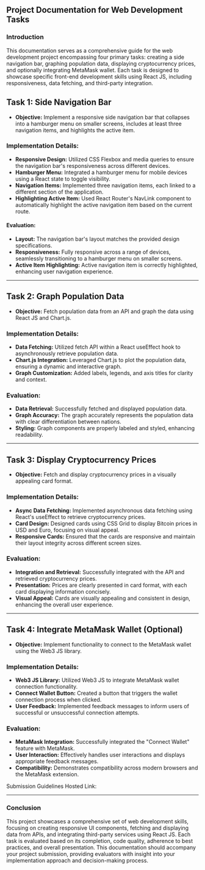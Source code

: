 ## Project Documentation for Web Development Tasks
 ### Introduction
This documentation serves as a comprehensive guide for the web development project encompassing four primary tasks: creating a side navigation bar, graphing population data, displaying cryptocurrency prices, and optionally integrating MetaMask wallet. Each task is designed to showcase specific front-end development skills using React JS, including responsiveness, data fetching, and third-party integration.

## Task 1: Side Navigation Bar
- **Objective:** Implement a responsive side navigation bar that collapses into a hamburger menu on smaller screens, includes at least three navigation items, and highlights the active item.

### Implementation Details:

- **Responsive Design:** Utilized CSS Flexbox and media queries to ensure the navigation bar's responsiveness across different devices.
- **Hamburger Menu:** Integrated a hamburger menu for mobile devices using a React state to toggle visibility.
- **Navigation Items:** Implemented three navigation items, each linked to a different section of the application.
- **Highlighting Active Item:** Used React Router's NavLink component to automatically highlight the active navigation item based on the current route.

#### Evaluation:
- **Layout:** The navigation bar's layout matches the provided design specifications.
- **Responsiveness:** Fully responsive across a range of devices, seamlessly transitioning to a hamburger menu on smaller screens.
- **Active Item Highlighting:** Active navigation item is correctly highlighted, enhancing user navigation experience.

<hr/>

## Task 2: Graph Population Data
- **Objective:** Fetch population data from an API and graph the data using React JS and Chart.js.

### Implementation Details:
- **Data Fetching:** Utilized fetch API within a React useEffect hook to asynchronously retrieve population data.
- **Chart.js Integration:** Leveraged Chart.js to plot the population data, ensuring a dynamic and interactive graph.
- **Graph Customization:** Added labels, legends, and axis titles for clarity and context.

### Evaluation:

- **Data Retrieval:** Successfully fetched and displayed population data.
- **Graph Accuracy:** The graph accurately represents the population data with clear differentiation between nations.
- **Styling:** Graph components are properly labeled and styled, enhancing readability.

<hr/>

## Task 3: Display Cryptocurrency Prices

- **Objective:** Fetch and display cryptocurrency prices in a visually appealing card format.

### Implementation Details:
- **Async Data Fetching:** Implemented asynchronous data fetching using React's useEffect to retrieve cryptocurrency prices.
- **Card Design:** Designed cards using CSS Grid to display Bitcoin prices in USD and Euro, focusing on visual appeal.
- **Responsive Cards:** Ensured that the cards are responsive and maintain their layout integrity across different screen sizes.

### Evaluation:
- **Integration and Retrieval:** Successfully integrated with the API and retrieved cryptocurrency prices.
- **Presentation:** Prices are clearly presented in card format, with each card displaying information concisely.
- **Visual Appeal:** Cards are visually appealing and consistent in design, enhancing the overall user experience.

<hr/>

## Task 4: Integrate MetaMask Wallet (Optional)

- **Objective:** Implement functionality to connect to the MetaMask wallet using the Web3 JS library.

### Implementation Details:
- **Web3 JS Library:** Utilized Web3 JS to integrate MetaMask wallet connection functionality.
- **Connect Wallet Button:** Created a button that triggers the wallet connection process when clicked.
- **User Feedback:** Implemented feedback messages to inform users of successful or unsuccessful connection attempts.

### Evaluation:

- **MetaMask Integration:** Successfully integrated the "Connect Wallet" feature with MetaMask.
- **User Interaction:** Effectively handles user interactions and displays appropriate feedback messages.
- **Compatibility:** Demonstrates compatibility across modern browsers and the MetaMask extension.

Submission Guidelines
Hosted Link:

<hr/>

### Conclusion
This project showcases a comprehensive set of web development skills, focusing on creating responsive UI components, fetching and displaying data from APIs, and integrating third-party services using React JS. Each task is evaluated based on its completion, code quality, adherence to best practices, and overall presentation. This documentation should accompany your project submission, providing evaluators with insight into your implementation approach and decision-making process.







